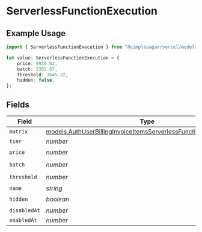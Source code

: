 # ServerlessFunctionExecution

## Example Usage

```typescript
import { ServerlessFunctionExecution } from "@simplesagar/vercel/models/authuser.js";

let value: ServerlessFunctionExecution = {
    price: 9930.02,
    batch: 3302.67,
    threshold: 1645.32,
    hidden: false,
};
```

## Fields

| Field                                                                                                                                            | Type                                                                                                                                             | Required                                                                                                                                         | Description                                                                                                                                      |
| ------------------------------------------------------------------------------------------------------------------------------------------------ | ------------------------------------------------------------------------------------------------------------------------------------------------ | ------------------------------------------------------------------------------------------------------------------------------------------------ | ------------------------------------------------------------------------------------------------------------------------------------------------ |
| `matrix`                                                                                                                                         | [models.AuthUserBillingInvoiceItemsServerlessFunctionExecutionMatrix](../models/authuserbillinginvoiceitemsserverlessfunctionexecutionmatrix.md) | :heavy_minus_sign:                                                                                                                               | N/A                                                                                                                                              |
| `tier`                                                                                                                                           | *number*                                                                                                                                         | :heavy_minus_sign:                                                                                                                               | N/A                                                                                                                                              |
| `price`                                                                                                                                          | *number*                                                                                                                                         | :heavy_check_mark:                                                                                                                               | N/A                                                                                                                                              |
| `batch`                                                                                                                                          | *number*                                                                                                                                         | :heavy_check_mark:                                                                                                                               | N/A                                                                                                                                              |
| `threshold`                                                                                                                                      | *number*                                                                                                                                         | :heavy_check_mark:                                                                                                                               | N/A                                                                                                                                              |
| `name`                                                                                                                                           | *string*                                                                                                                                         | :heavy_minus_sign:                                                                                                                               | N/A                                                                                                                                              |
| `hidden`                                                                                                                                         | *boolean*                                                                                                                                        | :heavy_check_mark:                                                                                                                               | N/A                                                                                                                                              |
| `disabledAt`                                                                                                                                     | *number*                                                                                                                                         | :heavy_minus_sign:                                                                                                                               | N/A                                                                                                                                              |
| `enabledAt`                                                                                                                                      | *number*                                                                                                                                         | :heavy_minus_sign:                                                                                                                               | N/A                                                                                                                                              |